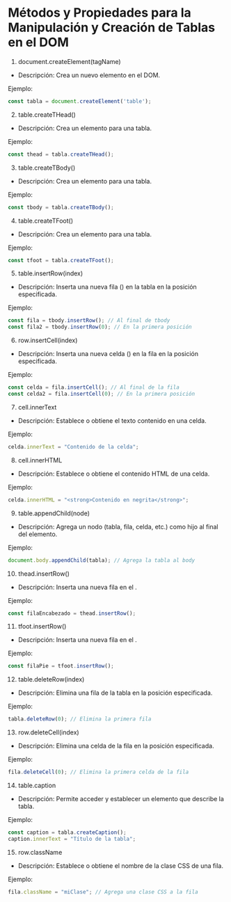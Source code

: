 # Métodos y Propiedades para la Manipulación y Creación de Tablas en el DOM

1. document.createElement(tagName)

- Descripción: Crea un nuevo elemento en el DOM.

Ejemplo:

```javascript
const tabla = document.createElement('table');
```

2. table.createTHead()

- Descripción: Crea un elemento <thead> para una tabla.

Ejemplo:

```javascript
const thead = tabla.createTHead();
```

3. table.createTBody()

- Descripción: Crea un elemento <tbody> para una tabla.

Ejemplo:

```javascript
const tbody = tabla.createTBody();
```

4. table.createTFoot()

- Descripción: Crea un elemento <tfoot> para una tabla.

Ejemplo:

```javascript
const tfoot = tabla.createTFoot();
```

5. table.insertRow(index)

- Descripción: Inserta una nueva fila (<tr>) en la tabla en la posición especificada.

Ejemplo:

```javascript
const fila = tbody.insertRow(); // Al final de tbody
const fila2 = tbody.insertRow(0); // En la primera posición
```

6. row.insertCell(index)

- Descripción: Inserta una nueva celda (<td>) en la fila en la posición especificada.

Ejemplo:

```javascript
const celda = fila.insertCell(); // Al final de la fila
const celda2 = fila.insertCell(0); // En la primera posición
```

7. cell.innerText

- Descripción: Establece o obtiene el texto contenido en una celda.

Ejemplo:

```javascript
celda.innerText = "Contenido de la celda";
```

8. cell.innerHTML

- Descripción: Establece o obtiene el contenido HTML de una celda.

Ejemplo:

```javascript
celda.innerHTML = "<strong>Contenido en negrita</strong>";
```

9. table.appendChild(node)

- Descripción: Agrega un nodo (tabla, fila, celda, etc.) como hijo al final del elemento.

Ejemplo:

```javascript
document.body.appendChild(tabla); // Agrega la tabla al body
```

10. thead.insertRow()

- Descripción: Inserta una nueva fila en el <thead>.

Ejemplo:

```javascript
const filaEncabezado = thead.insertRow();
```

11. tfoot.insertRow()

- Descripción: Inserta una nueva fila en el <tfoot>.

Ejemplo:

```javascript
const filaPie = tfoot.insertRow();
```

12. table.deleteRow(index)

- Descripción: Elimina una fila de la tabla en la posición especificada.

Ejemplo:

```javascript
tabla.deleteRow(0); // Elimina la primera fila
```

13. row.deleteCell(index)

- Descripción: Elimina una celda de la fila en la posición especificada.

Ejemplo:

```javascript
fila.deleteCell(0); // Elimina la primera celda de la fila
```

14. table.caption

- Descripción: Permite acceder y establecer un elemento <caption> que describe la tabla.

Ejemplo:

```javascript
const caption = tabla.createCaption();
caption.innerText = "Título de la tabla";
```

15. row.className

- Descripción: Establece o obtiene el nombre de la clase CSS de una fila.

Ejemplo:

```javascript
fila.className = "miClase"; // Agrega una clase CSS a la fila
```